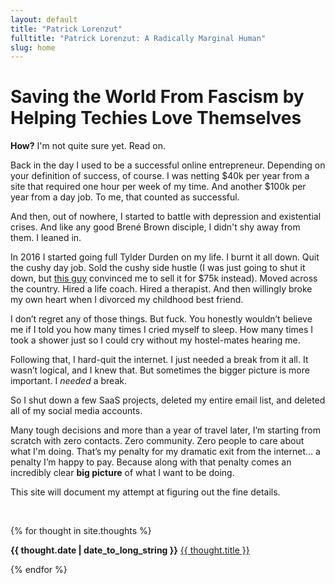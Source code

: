 ```yaml
---
layout: default
title: "Patrick Lorenzut"
fulltitle: "Patrick Lorenzut: A Radically Marginal Human" 
slug: home
---
```


# Saving the World From Fascism by Helping Techies Love Themselves

**How?** I'm not quite sure yet. Read on.

Back in the day I used to be a successful online entrepreneur. Depending on your definition of success, of course. I was netting $40k per year from a site that required one hour per week of my time. And another $100k per year from a day job. To me, that counted as successful.

And then, out of nowhere, I started to battle with depression and existential crises. And like any good Brené Brown disciple, I didn't shy away from them. I leaned in.

In 2016 I started going full Tylder Durden on my life. I burnt it all down. Quit the cushy day job. Sold the cushy side hustle (I was just going to shut it down, but [this guy](https://wanderingaimfully.com/) convinced me to sell it for $75k instead). Moved across the country. Hired a life coach. Hired a therapist. And then willingly broke my own heart when I divorced my childhood best friend.

I don’t regret any of those things. But fuck. You honestly wouldn’t believe me if I told you how many times I cried myself to sleep. How many times I took a shower just so I could cry without my hostel-mates hearing me.

Following that, I hard-quit the internet. I just needed a break from it all. It wasn’t logical, and I knew that. But sometimes the bigger picture is more important. I *needed* a break.

So I shut down a few SaaS projects, deleted my entire email list, and deleted all of my social media accounts.

Many tough decisions and more than a year of travel later, I’m starting from scratch with zero contacts. Zero community. Zero people to care about what I'm doing. That’s my penalty for my dramatic exit from the internet... a penalty I’m happy to pay. Because along with that penalty comes an incredibly clear **big picture** of what I want to be doing.

This site will document my attempt at figuring out the fine details.

<p>&nbsp;</p>

{% for thought in site.thoughts %}
  <p><strong>{{ thought.date | date_to_long_string }}</strong> <a href="{{ thought.url }}">{{ thought.title }}</a></p>
{% endfor %}